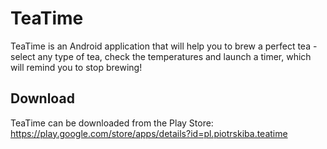 # TeaTime
TeaTime is an Android application that will help you to brew a perfect tea - select any type of tea, check the temperatures and launch a timer, which will remind you to stop brewing!

## Download
TeaTime can be downloaded from the Play Store: https://play.google.com/store/apps/details?id=pl.piotrskiba.teatime
